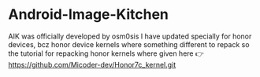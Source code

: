 # Android-Image-Kitchen
AIK was officially developed by osm0sis I have updated specially for honor devices,
bcz honor device kernels where something different to repack so the tutorial for 
repacking honor kernels where given here 👉https://github.com/Micoder-dev/Honor7c_kernel.git

